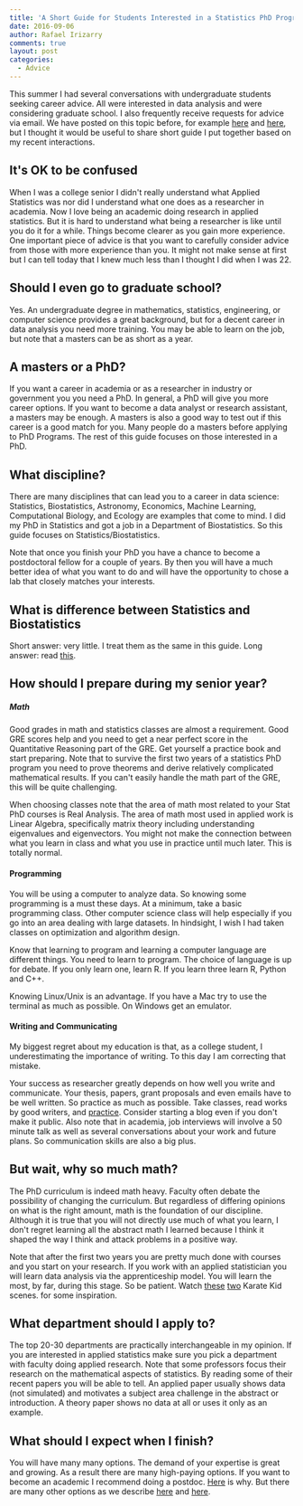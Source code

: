 ```yaml
---
title: 'A Short Guide for Students Interested in a Statistics PhD Program'
date: 2016-09-06
author: Rafael Irizarry
comments: true
layout: post
categories:
  - Advice
---
```


This summer I had several conversations with undergraduate
students seeking career advice. All were interested in data analysis
and were considering graduate school. I also frequently receive 
requests for advice via email. We have posted on this topic
before, for example
[here](http://simplystatistics.org/2015/02/18/navigating-big-data-careers-with-a-statistics-phd/)
and
[here](http://simplystatistics.org/2015/11/09/biostatistics-its-not-what-you-think-it-is/), but
I thought it would be useful to share short guide I put together based on my recent interactions.

## It's OK to be confused

When I was a college senior I didn't really understand what Applied
Statistics was nor did I understand what one does as a researcher in
academia. Now I love being an academic doing research in applied statistics.
But it is hard to understand what being a researcher is like until you do
it for a while. Things become clearer as you gain more experience. One
important piece of advice is 
that you want to carefully consider advice from those with more
experience than you. It might not make sense at first but I
can tell today that I knew much less than I thought I did when I was 22. 


## Should I even go to graduate school?

Yes. An undergraduate degree in mathematics, statistics, engineering, or computer science
provides a great background, but for a decent career in data analysis
you need more training. You may be able to learn on the job, but note
that a masters can be as short as a year.

## A masters or a PhD?

If you want a career in academia or as a researcher in industry or
government you you need a PhD. In general, a PhD will 
give you more career options. If you want to become a data analyst or
research assistant, a masters may be enough. A masters is also a good way
to test out if this career is a good match for you. Many people do a
masters before applying to PhD Programs. The rest of this guide
focuses on those interested in a PhD.

## What discipline?

There are many disciplines that can lead you to a career in data
science: Statistics, Biostatistics, Astronomy, Economics, Machine Learning, Computational
Biology, and Ecology are examples that come to mind. I did my PhD
in Statistics and got a job in a Department of Biostatistics. So this
guide focuses on Statistics/Biostatistics.

Note that once you finish your PhD you have a chance to become a 
postdoctoral fellow for a couple of years. By then you will have a
much better idea of what you want to do and will have the opportunity
to chose a lab that closely matches your interests.


## What is difference between Statistics and Biostatistics

Short answer: very little. I treat them as the same in this guide. Long answer: read
[this](http://simplystatistics.org/2015/11/09/biostatistics-its-not-what-you-think-it-is/).

## How should I prepare during my senior year?

##### Math

Good grades in math and statistics classes
are almost a requirement. Good GRE scores help and you need to get a near perfect score in
the Quantitative Reasoning part of the GRE. Get yourself a practice
book and start preparing. Note that to survive the first two years of a statistics PhD program
you need to prove theorems and derive relatively complicated
mathematical results. If you can't easily handle the math part of the GRE, this will be
quite challenging.

When choosing classes note that the area of math most related to your
Stat PhD courses is Real
Analysis. The area of math most used in applied work is Linear
Algebra, specifically matrix theory including understanding
eigenvalues and eigenvectors. You might not make the connection between
what you learn in class and what you use in practice until much
later. This is totally normal. 


#### Programming

You will be using a computer to analyze data. So knowing some
programming is a must these days. At a minimum, take a basic
programming class. Other computer science class will help especially
if you go into an area dealing with large datasets. In hindsight, I
wish I had taken classes on optimization and algorithm design. 

Know that learning to program and learning a computer language are
different things. You need to learn to program. The choice of language
is up for debate. If you only learn one, learn R. If you learn three
learn R, Python and C++.

Knowing Linux/Unix is an advantage. If you have a Mac try to use the
terminal as much as possible. On Windows get an emulator.


#### Writing and Communicating

My biggest regret about my education is that, as a college student, I underestimating the importance
of writing. To this day I am correcting that mistake.

Your success as researcher greatly depends on how well
you write and communicate. Your thesis, papers, grant
proposals and even emails have to be well written. So practice as much as
possible. Take classes, read works by good writers, and
[practice](http://bulletin.imstat.org/2011/09/terence%E2%80%99s-stuff-speaking-reading-writing/). Consider
starting a blog even if you don't make it public. Also note that in
academia, job interviews will
involve a 50 minute talk as well as several conversations about your
work and future plans. So communication skills are also a big plus. 


## But wait, why so much math?

The PhD curriculum is indeed math heavy. Faculty often debate the
possibility of changing the curriculum. But regardless of 
differing opinions on what is the right amount, math is the
foundation of our discipline. Although it is true that you will not
directly use much of what you learn, I don't regret learning all the abstract
math I learned because I think it shaped the way I think and attack
problems in a positive way.

Note that after the first two years you are
pretty much done with courses and you start on your research. If you work with an
applied statistician you will learn data analysis via the
apprenticeship model. You will learn the most, by far, during this
stage. So be patient. Watch
[these](https://www.youtube.com/watch?v=R37pbIySnjg)
[two](https://www.youtube.com/watch?v=Bg21M2zwG9Q) Karate Kid scenes.
for some inspiration.


## What department should I apply to?

The top 20-30 departments are practically interchangeable in my
opinion. If you are interested in applied statistics make sure you
pick a department with faculty doing applied research. Note that some
professors focus their research on the mathematical aspects of
statistics. By reading some of their recent papers you will be able to
tell. An applied paper usually shows data (not simulated) and
motivates a subject area challenge in the abstract or introduction. A
theory paper shows no data at all or uses it only as an example.


## What should I expect when I finish?

You will have many many options. The demand of your expertise is
great and growing. As a result there are many high-paying options. If you want to
become an academic I recommend doing a postdoc. [Here](http://simplystatistics.org/2011/12/28/grad-students-in-bio-statistics-do-a-postdoc/) is why.
But there are many other options as we describe [here](http://simplystatistics.org/2015/02/18/navigating-big-data-careers-with-a-statistics-phd/)
 and [here](http://simplystatistics.org/2011/09/12/advice-for-stats-students-on-the-academic-job-market/).




